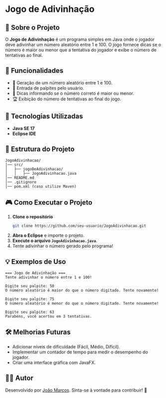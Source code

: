 # Jogo de Adivinhação

## 📌 Sobre o Projeto
O **Jogo de Adivinhação** é um programa simples em Java onde o jogador deve adivinhar um número aleatório entre 1 e 100. O jogo fornece dicas se o número é maior ou menor que a tentativa do jogador e exibe o número de tentativas ao final.

## 🔧 Funcionalidades
- 🔢 Geração de um número aleatório entre 1 e 100.
- 🎯 Entrada de palpites pelo usuário.
- 🔄 Dicas informando se o número correto é maior ou menor.
- 🏆 Exibição do número de tentativas ao final do jogo.

## 🚀 Tecnologias Utilizadas
- **Java SE 17**
- **Eclipse IDE**

## 📂 Estrutura do Projeto
```
JogoAdivinhacao/
│── src/
│   ├── jogoDeAdivinhacao/
│   │   ├── JogoAdivinhacao.java
│── README.md
│── .gitignore
│── pom.xml (caso utilize Maven)
```

## 🎮 Como Executar o Projeto
1. **Clone o repositório**
   ```bash
   git clone https://github.com/seu-usuario/JogoAdivinhacao.git
   ```
2. **Abra o Eclipse** e importe o projeto.
3. **Execute o arquivo `JogoAdivinhacao.java`**.
4. Tente adivinhar o número gerado pelo programa!

## 💡 Exemplos de Uso
```
=== Jogo de Adivinhação ===
Tente adivinhar o número entre 1 e 100!

Digite seu palpite: 50
O número aleatório é maior do que o número digitado. Tente novamente!

Digite seu palpite: 75
O número aleatório é menor do que o número digitado. Tente novamente!

Digite seu palpite: 63
Parabéns, você acertou em 3 tentativas.
```

## 🛠️ Melhorias Futuras
- Adicionar níveis de dificuldade (Fácil, Médio, Difícil).
- Implementar um contador de tempo para medir o desempenho do jogador.
- Criar uma interface gráfica com JavaFX.

## 👨‍💻 Autor
Desenvolvido por [João Marcos](https://github.com/Joaomos). Sinta-se à vontade para contribuir! 🚀


